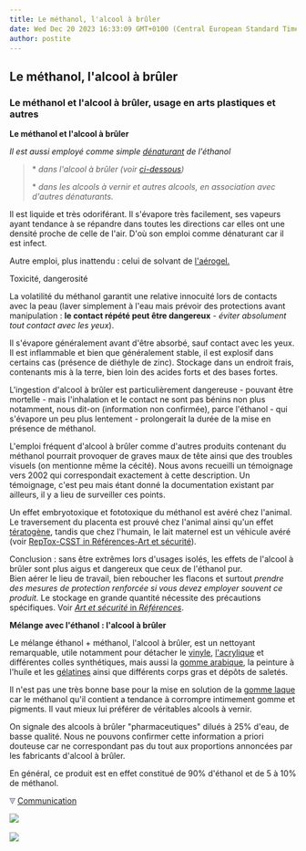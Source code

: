 ```yaml
---
title: Le méthanol, l'alcool à brûler
date: Wed Dec 20 2023 16:33:09 GMT+0100 (Central European Standard Time)
author: postite
---
```


## Le méthanol, l'alcool à brûler
### Le méthanol et l'alcool à brûler, usage en arts plastiques et autres
 **Le méthanol et l'alcool à brûler**

_Il est aussi employé comme simple [dénaturant](denaturant.html) de l'éthanol_

> \* _dans l'alcool à brûler (voir [ci-dessous](methanol.html#melangeaveclethanolalcoolabruler))_
> 
> \* _dans les alcools à vernir et autres alcools, en association avec d'autres dénaturants._

Il est liquide et très odoriférant. Il s'évapore très facilement, ses vapeurs ayant tendance à se répandre dans toutes les directions car elles ont une densité proche de celle de l'air. D'où son emploi comme dénaturant car il est infect.

Autre emploi, plus inattendu : celui de solvant de [l'aérogel.](chap05aerogel.html)

Toxicité, dangerosité

La volatilité du méthanol garantit une relative innocuité lors de contacts avec la peau (laver simplement à l'eau mais prévoir des protections avant manipulation : **le contact répété peut être dangereux** - _éviter absolument tout contact avec les yeux_).

Il s'évapore généralement avant d'être absorbé, sauf contact avec les yeux. Il est inflammable et bien que généralement stable, il est explosif dans certains cas (présence de diéthyle de zinc). Stockage dans un endroit frais, contenants mis à la terre, bien loin des acides forts et des bases fortes.

L'ingestion d'alcool à brûler est particulièrement dangereuse - pouvant être mortelle - mais l'inhalation et le contact ne sont pas bénins non plus notamment, nous dit-on (information non confirmée), parce l'éthanol - qui s'évapore un peu plus lentement - prolongerait la durée de la mise en présence de méthanol.

L'emploi fréquent d'alcool à brûler comme d'autres produits contenant du méthanol pourrait provoquer de graves maux de tête ainsi que des troubles visuels (on mentionne même la cécité). Nous avons recueilli un témoignage vers 2002 qui correspondait exactement à cette description. Un témoignage, c'est peu mais étant donné la documentation existant par ailleurs, il y a lieu de surveiller ces points.

Un effet embryotoxique et fototoxique du méthanol est avéré chez l'animal. Le traversement du placenta est prouvé chez l'animal ainsi qu'un effet [tératogène](teratogene.html), tandis que chez l'humain, le lait maternel est un véhicule avéré (voir [RepTox-CSST in Références-Art et sécurité](liensutiles.html#artetsecurite)).

Conclusion : sans être extrêmes lors d'usages isolés, les effets de l'alcool à brûler sont plus aigus et dangereux que ceux de l'éthanol pur.  
Bien aérer le lieu de travail, bien reboucher les flacons et surtout _prendre des mesures de protection renforcée si vous devez employer souvent ce produit._ Le stockage en grande quantité nécessite des précautions spécifiques. Voir [_Art et sécurité_ in _Références_](liensutiles.html#artetsecurite).  

**Mélange avec l'éthanol : l'alcool à brûler**

Le mélange éthanol + méthanol, l'alcool à brûler, est un nettoyant remarquable, utile notamment pour détacher le [vinyle](vinyle.html), [l'acrylique](acrylique.html) et différentes colles synthétiques, mais aussi la [gomme arabique](gommearabaquar.html), la peinture à l'huile et les [gélatines](gelatine.html) ainsi que différents corps gras et dépôts de saletés.

Il n'est pas une très bonne base pour la mise en solution de la [gomme laque](gommelaque.html) car le méthanol qu'il contient a tendance à corrompre intimement gomme et pigments. Il vaut mieux lui préférer de véritables alcools à vernir.

  
On signale des alcools à brûler "pharmaceutiques" dilués à 25% d'eau, de basse qualité. Nous ne pouvons confirmer cette information a priori douteuse car ne correspondant pas du tout aux proportions annoncées par les fabricants d'alcool à brûler.

En général, ce produit est en effet constitué de 90% d'éthanol et de 5 à 10% de méthanol.



![](images/flechebas.gif) [Communication](http://www.artrealite.com/annonceurs.htm) 

[![](https://cbonvin.fr/sites/regie.artrealite.com/visuels/campagne1.png)](index-2.html#20131014)

![](https://cbonvin.fr/sites/regie.artrealite.com/visuels/campagne2.png)